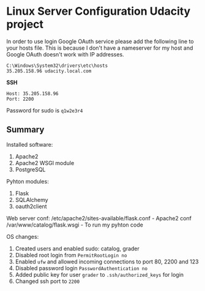 # Linux Server Configuration Udacity project

In order to use login Google OAuth service please add the following line to your hosts file. This is because I don't have a nameserver for my host and Google OAuth doesn't work with IP addresses.


```
C:\Windows\System32\drivers\etc\hosts
35.205.158.96 udacity.local.com
```


**SSH**
```
Host: 35.205.158.96
Port: 2200
```



Password for sudo is `q1w2e3r4`


## Summary

Installed software:
1. Apache2
2. Apache2 WSGI module
3. PostgreSQL

Pyhton modules:
1. Flask
2. SQLAlchemy
3. oauth2client

Web server conf:
/etc/apache2/sites-available/flask.conf - Apache2 conf
/var/www/catalog/flask.wsgi - To run my pyhton code


OS changes:
1. Created users and enabled sudo: catalog, grader
2. Disabled root login from `PermitRootLogin no`
3. Enabled `ufw` and allowed incoming connections to port 80, 2200 and 123
4. Disabled password login `PasswordAuthentication no`
5. Added public key for user `grader` to `.ssh/authorized_keys` for login
6. Changed ssh port to `2200`
